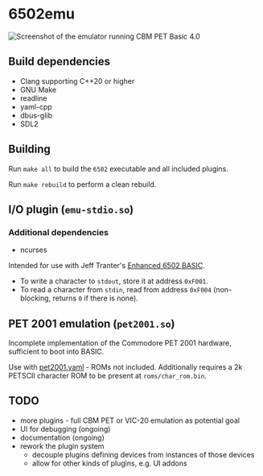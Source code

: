 # 6502emu

![Screenshot of the emulator running CBM PET Basic 4.0](https://github.com/DenebTM/6502emu/assets/7706853/98698322-f893-4471-8460-2e2f12b0dc75)

## Build dependencies

- Clang supporting C++20 or higher
- GNU Make
- readline
- yaml-cpp
- dbus-glib
- SDL2

## Building

Run `make all` to build the `6502` executable and all included plugins.

Run `make rebuild` to perform a clean rebuild.

## I/O plugin (`emu-stdio.so`)

### Additional dependencies

- ncurses

Intended for use with Jeff Tranter's [Enhanced 6502 BASIC](https://github.com/jefftranter/6502/tree/master/asm/ehbasic).

- To write a character to `stdout`, store it at address `0xF001`.
- To read a character from `stdin`, read from address `0xF004` (non-blocking, returns `0` if there is none).

## PET 2001 emulation (`pet2001.so`)

Incomplete implementation of the Commodore PET 2001 hardware, sufficient to boot into BASIC.

Use with [pet2001.yaml](configs/pet2001.yaml) - ROMs not included.
Additionally requires a 2k PETSCII character ROM to be present at `roms/char_rom.bin`.

## TODO

- more plugins - full CBM PET or VIC-20 emulation as potential goal
- UI for debugging (ongoing)
- documentation (ongoing)
- rework the plugin system
  - decouple plugins defining devices from instances of those devices
  - allow for other kinds of plugins, e.g. UI addons
